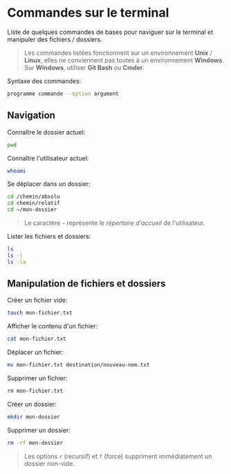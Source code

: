 
# Commandes sur le terminal

Liste de quelques commandes de bases pour naviguer sur le terminal et
manipuler des fichiers / dossiers.

>Les commandes listées fonctionnent sur un environnement **Unix** / **Linux**,
elles ne conviennent pas toutes à un environnement **Windows**.
Sur **Windows**, utiliser **Git Bash** ou **Cmder**.

Syntaxe des commandes:
```sh
programme commande --option argument
```


## Navigation

Connaître le dossier actuel:
```sh
pwd
```

Connaître l'utilisateur actuel:
```sh
whoami
```

Se déplacer dans un dossier:
```sh
cd /chemin/absolu
cd chemin/relatif
cd ~/mon-dossier
```
>Le caractère `~` représente le *répertoire d'accueil* de l'utilisateur.

Lister les fichiers et dossiers:
```sh
ls
ls -l
ls -la
```

## Manipulation de fichiers et dossiers

Créer un fichier vide:
```sh
touch mon-fichier.txt
```

Afficher le contenu d'un fichier:
```sh
cat mon-fichier.txt
```

Déplacer un fichier:
```sh
mv mon-fichier.txt destination/nouveau-nom.txt
```

Supprimer un fichier:
```sh
rm mon-fichier.txt
```

Créer un dossier:
```sh
mkdir mon-dossier
```

Supprimer un dossier:
```sh
rm -rf mon-dossier
```
>Les options `r` (recursif) et `f` (force) suppriment immédiatement un dossier non-vide.
